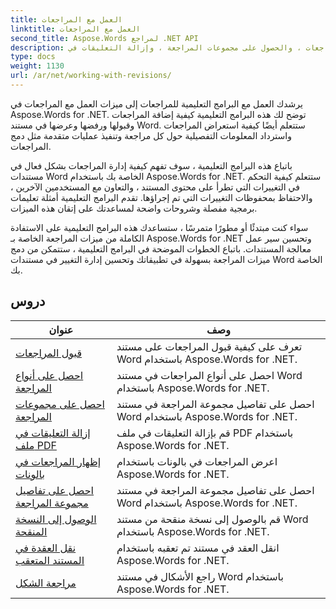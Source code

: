 ```yaml
---
title: العمل مع المراجعات
linktitle: العمل مع المراجعات
second_title: Aspose.Words لمراجع .NET API
description: تحتوي البرامج التعليمية على كيفية قبول المراجعات ، والحصول على أنواع المراجعات ، والحصول على مجموعات المراجعة ، وإزالة التعليقات في PDF ، وإظهار المراجعات في البالونات ، والحصول على تفاصيل مجموعة المراجعة ، والوصول إلى النسخة المنقحة ، ونقل العقدة في المستند المتعقب ، ومراجعة الشكل باستخدام Aspose.Words for .NET .
type: docs
weight: 1130
url: /ar/net/working-with-revisions/
---
```

يرشدك العمل مع البرامج التعليمية للمراجعات إلى ميزات العمل مع المراجعات في Aspose.Words for .NET. توضح لك هذه البرامج التعليمية كيفية إضافة المراجعات وقبولها ورفضها وعرضها في مستند Word. ستتعلم أيضًا كيفية استعراض المراجعات واسترداد المعلومات التفصيلية حول كل مراجعة وتنفيذ عمليات متقدمة مثل دمج المراجعات.

باتباع هذه البرامج التعليمية ، سوف تفهم كيفية إدارة المراجعات بشكل فعال في مستندات Word الخاصة بك باستخدام Aspose.Words for .NET. ستتعلم كيفية التحكم في التغييرات التي تطرأ على محتوى المستند ، والتعاون مع المستخدمين الآخرين ، والاحتفاظ بمحفوظات التغييرات التي تم إجراؤها. تقدم البرامج التعليمية أمثلة تعليمات برمجية مفصلة وشروحات واضحة لمساعدتك على إتقان هذه الميزات.

سواء كنت مبتدئًا أو مطورًا متمرسًا ، ستساعدك هذه البرامج التعليمية على الاستفادة الكاملة من ميزات المراجعة الخاصة بـ Aspose.Words for .NET وتحسين سير عمل معالجة المستندات. باتباع الخطوات الموضحة في البرامج التعليمية ، ستتمكن من دمج ميزات المراجعة بسهولة في تطبيقاتك وتحسين إدارة التغيير في مستندات Word الخاصة بك.

 ## دروس
| عنوان | وصف |
| --- | --- |
| [قبول المراجعات](./accept-revisions/) | تعرف على كيفية قبول المراجعات على مستند Word باستخدام Aspose.Words for .NET. |
| [احصل على أنواع المراجعة](./get-revision-types/) | احصل على أنواع المراجعات في مستند Word باستخدام Aspose.Words for .NET. |
| [احصل على مجموعات المراجعة](./get-revision-groups/) | احصل على تفاصيل مجموعة المراجعة في مستند Word باستخدام Aspose.Words for .NET. |
| [إزالة التعليقات في ملف PDF](./remove-comments-in-pdf/) | قم بإزالة التعليقات في ملف PDF باستخدام Aspose.Words for .NET. |
| [إظهار المراجعات في بالونات](./show-revisions-in-balloons/) | اعرض المراجعات في بالونات باستخدام Aspose.Words for .NET. |
| [احصل على تفاصيل مجموعة المراجعة](./get-revision-group-details/) | احصل على تفاصيل مجموعة المراجعة في مستند Word باستخدام Aspose.Words for .NET. |
| [الوصول إلى النسخة المنقحة](./access-revised-version/) | قم بالوصول إلى نسخة منقحة من مستند Word باستخدام Aspose.Words for .NET. |
| [نقل العقدة في المستند المتعقب](./move-node-in-tracked-document/) | انقل العقد في مستند تم تعقبه باستخدام Aspose.Words for .NET. |
| [مراجعة الشكل](./shape-revision/) | راجع الأشكال في مستند Word باستخدام Aspose.Words for .NET. |